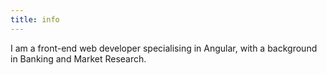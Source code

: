 ```yaml
---
title: info
---
```


I am a front-end web developer specialising in Angular, with a background in Banking and Market Research.
